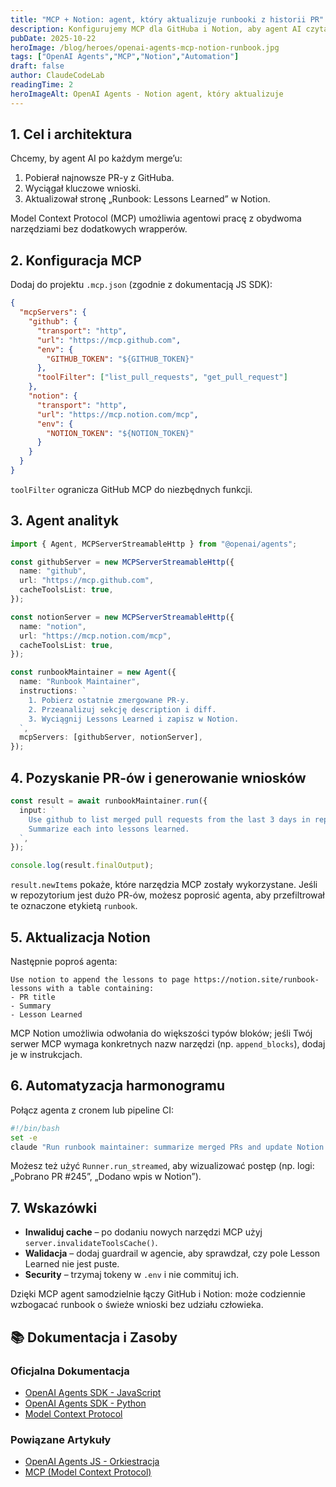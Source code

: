 ```yaml
---
title: "MCP + Notion: agent, który aktualizuje runbooki z historii PR"
description: Konfigurujemy MCP dla GitHuba i Notion, aby agent AI czytał pull requesty i automatycznie dopisywał Lessons Learned w bazie runbooków.
pubDate: 2025-10-22
heroImage: /blog/heroes/openai-agents-mcp-notion-runbook.jpg
tags: ["OpenAI Agents","MCP","Notion","Automation"]
draft: false
author: ClaudeCodeLab
readingTime: 2
heroImageAlt: OpenAI Agents - Notion agent, który aktualizuje
---
```





## 1. Cel i architektura

Chcemy, by agent AI po każdym merge’u:

1. Pobierał najnowsze PR-y z GitHuba.  
2. Wyciągał kluczowe wnioski.  
3. Aktualizował stronę „Runbook: Lessons Learned” w Notion.

Model Context Protocol (MCP) umożliwia agentowi pracę z obydwoma narzędziami bez dodatkowych wrapperów.

## 2. Konfiguracja MCP

Dodaj do projektu `.mcp.json` (zgodnie z dokumentacją JS SDK):

```json
{
  "mcpServers": {
    "github": {
      "transport": "http",
      "url": "https://mcp.github.com",
      "env": {
        "GITHUB_TOKEN": "${GITHUB_TOKEN}"
      },
      "toolFilter": ["list_pull_requests", "get_pull_request"]
    },
    "notion": {
      "transport": "http",
      "url": "https://mcp.notion.com/mcp",
      "env": {
        "NOTION_TOKEN": "${NOTION_TOKEN}"
      }
    }
  }
}
```

`toolFilter` ogranicza GitHub MCP do niezbędnych funkcji.

## 3. Agent analityk

```typescript
import { Agent, MCPServerStreamableHttp } from "@openai/agents";

const githubServer = new MCPServerStreamableHttp({
  name: "github",
  url: "https://mcp.github.com",
  cacheToolsList: true,
});

const notionServer = new MCPServerStreamableHttp({
  name: "notion",
  url: "https://mcp.notion.com/mcp",
  cacheToolsList: true,
});

const runbookMaintainer = new Agent({
  name: "Runbook Maintainer",
  instructions: `
    1. Pobierz ostatnie zmergowane PR-y.
    2. Przeanalizuj sekcję description i diff.
    3. Wyciągnij Lessons Learned i zapisz w Notion.
  `,
  mcpServers: [githubServer, notionServer],
});
```

## 4. Pozyskanie PR-ów i generowanie wniosków

```typescript
const result = await runbookMaintainer.run({
  input: `
    Use github to list merged pull requests from the last 3 days in repo org/repo.
    Summarize each into lessons learned.
  `,
});

console.log(result.finalOutput);
```

`result.newItems` pokaże, które narzędzia MCP zostały wykorzystane. Jeśli w repozytorium jest dużo PR-ów, możesz poprosić agenta, aby przefiltrował te oznaczone etykietą `runbook`.

## 5. Aktualizacja Notion

Następnie poproś agenta:

```
Use notion to append the lessons to page https://notion.site/runbook-lessons with a table containing:
- PR title
- Summary
- Lesson Learned
```

MCP Notion umożliwia odwołania do większości typów bloków; jeśli Twój serwer MCP wymaga konkretnych nazw narzędzi (np. `append_blocks`), dodaj je w instrukcjach.

## 6. Automatyzacja harmonogramu

Połącz agenta z cronem lub pipeline CI:

```bash
#!/bin/bash
set -e
claude "Run runbook maintainer: summarize merged PRs and update Notion."
```

Możesz też użyć `Runner.run_streamed`, aby wizualizować postęp (np. logi: „Pobrano PR #245”, „Dodano wpis w Notion”).

## 7. Wskazówki

- **Inwaliduj cache** – po dodaniu nowych narzędzi MCP użyj `server.invalidateToolsCache()`.  
- **Walidacja** – dodaj guardrail w agencie, aby sprawdzał, czy pole Lesson Learned nie jest puste.  
- **Security** – trzymaj tokeny w `.env` i nie commituj ich.

Dzięki MCP agent samodzielnie łączy GitHub i Notion: może codziennie wzbogacać runbook o świeże wnioski bez udziału człowieka.

## 📚 Dokumentacja i Zasoby

### Oficjalna Dokumentacja
- [OpenAI Agents SDK - JavaScript](https://openai.github.io/openai-agents-js/)
- [OpenAI Agents SDK - Python](https://openai.github.io/openai-agents-python/)
- [Model Context Protocol](https://modelcontextprotocol.io/)

### Powiązane Artykuły
- [OpenAI Agents JS - Orkiestracja](/blog/openai-agents-js-orkiestracja)
- [MCP (Model Context Protocol)](/blog/mcp-model-context-protocol)

